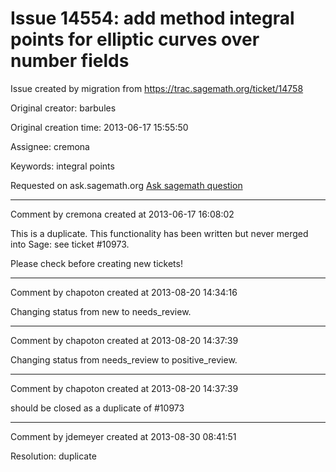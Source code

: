 # Issue 14554: add method integral points for elliptic curves over number fields

Issue created by migration from https://trac.sagemath.org/ticket/14758

Original creator: barbules

Original creation time: 2013-06-17 15:55:50

Assignee: cremona

Keywords: integral points

Requested on ask.sagemath.org
[Ask sagemath question](http://ask.sagemath.org/question/2375/)


---

Comment by cremona created at 2013-06-17 16:08:02

This is a duplicate.  This functionality has been written but never merged into Sage: see ticket #10973.

Please check before creating new tickets!


---

Comment by chapoton created at 2013-08-20 14:34:16

Changing status from new to needs_review.


---

Comment by chapoton created at 2013-08-20 14:37:39

Changing status from needs_review to positive_review.


---

Comment by chapoton created at 2013-08-20 14:37:39

should be closed as a duplicate of #10973


---

Comment by jdemeyer created at 2013-08-30 08:41:51

Resolution: duplicate
